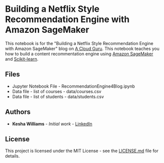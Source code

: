 # Building a Netflix Style Recommendation Engine with Amazon SageMaker

This notebook is for the "Building a Netflix Style Recommendation Engine with Amazon SageMaker" blog on [A Cloud Guru](https://acloud.guru). This notebook teaches you how to build a content recommentation engine using [Amazon SageMaker](https://aws.amazon.com/sagemaker/) and [Scikit-learn](https://scikit-learn.org/stable/). 

## Files

* Jupyter Notebook File - RecommendationEngine4Blog.ipynb
* Data file - list of courses - data/courses.csv
* Data file - list of students - data/students.csv

## Authors

* **Kesha Williams** - *Initial work* - [LinkedIn](https://www.linkedin.com/in/java-rock-star-kesha/)

## License

This project is licensed under the MIT License - see the [LICENSE.md](https://github.com/ACloudGuru-Resources/Series_DeepComposer/blob/master/LICENSE) file for details.


